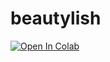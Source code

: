 # beautylish

<a href="https://colab.research.google.com/github/hbenr/beautylish/blob/main/notebook.ipynb">
  <img src="https://colab.research.google.com/assets/colab-badge.svg" alt="Open In Colab"/>
</a>

